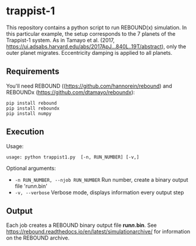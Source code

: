 # trappist-1

This repository contains a python script to run REBOUND(x) simulation. 
In this particular example, the setup corresponds to the 7 planets of the Trappist-1 system. 
As in Tamayo et al. (2017, https://ui.adsabs.harvard.edu/abs/2017ApJ...840L..19T/abstract), only the outer planet migrates. Eccentricity damping is applied to all planets.

## Requirements

You'll need REBOUND ((https://github.com/hannorein/rebound) and REBOUNDx (https://github.com/dtamayo/reboundx):
```shell
pip install rebound
pip install reboundx
pip install numpy
```

## Execution

Usage:

```shell
usage: python trappist1.py  [-n, RUN_NUMBER] [-v,]
```

Optional arguments:

* `-n RUN_NUMBER, --njob RUN_NUMBER` Run number, create a binary output file 'run*n*.bin'
* `-v, --verbose` Verbose mode, displays information every output step

## Output

Each job creates a REBOUND binary output file **run*n*.bin**.
See https://rebound.readthedocs.io/en/latest/simulationarchive/ for information on the REBOUND archive.
